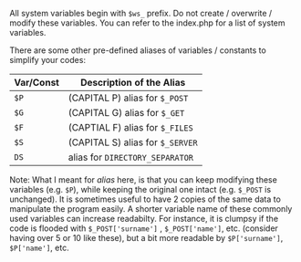 All system variables begin with `$ws_` prefix. Do not create / overwrite / modify these variables. You can refer to the index.php for a list of system variables.

There are some other pre-defined aliases of variables / constants to simplify your codes:

Var/Const  | Description of the Alias
---------- | ------------------------
`$P`       | (CAPITAL P) alias for `$_POST`
`$G`       | (CAPITAL G) alias for `$_GET`
`$F`       | (CAPTIAL F) alias for `$_FILES`
`$S`       | (CAPITAL S) alias for `$_SERVER`
`DS`       | alias for `DIRECTORY_SEPARATOR`

Note: What I meant for *alias* here, is that you can keep modifying these variables (e.g. `$P`), while keeping the original one intact (e.g. `$_POST` is unchanged). It is sometimes useful to have 2 copies of the same data to manipulate the program easily. A shorter variable name of these commonly used variables can increase readabilty. For instance, it is clumpsy if the code is flooded with `$_POST['surname']` , `$_POST['name']`, etc. (consider having over 5 or 10 like these), but a bit more readable by `$P['surname']`, `$P['name']`, etc.